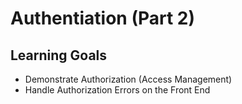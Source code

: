 #   Authentiation (Part 2)
## Learning Goals
* Demonstrate Authorization (Access Management)
* Handle Authorization Errors on the Front End


